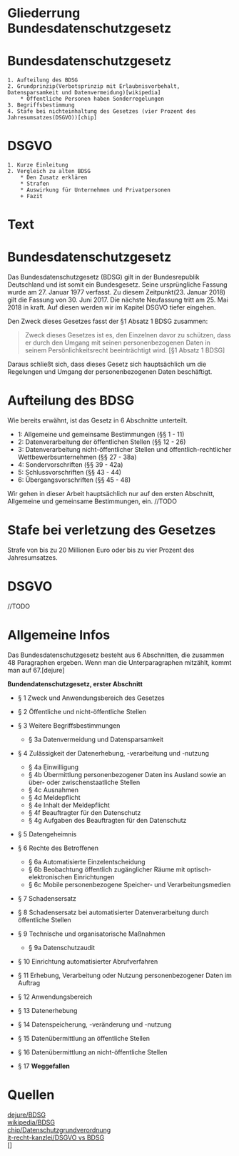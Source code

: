 # __Gliederrung Bundesdatenschutzgesetz__

# Bundesdatenschutzgesetz
    1. Aufteilung des BDSG
    2. Grundprinzip(Verbotsprinzip mit Erlaubnisvorbehalt, Datensparsamkeit und Datenvermeidung)[wikipedia]
        * Öffentliche Personen haben Sonderregelungen
    3. Begriffsbestimmung
    4. Stafe bei nichteinhaltung des Gesetzes (vier Prozent des Jahresumsatzes(DSGVO))[chip]

# DSGVO
    1. Kurze Einleitung
    2. Vergleich zu alten BDSG
        * Den Zusatz erklären
        * Strafen 
        * Auswirkung für Unternehmen und Privatpersonen
        + Fazit



# __Text__

# Bundesdatenschutzgesetz

Das Bundesdatenschutzgesetz (BDSG) gilt in der Bundesrepublik Deutschland und ist somit ein Bundesgesetz. Seine ursprüngliche Fassung wurde am 27. Januar 1977 verfasst. Zu diesem Zeitpunkt(23. Januar 2018) gilt die Fassung von 30. Juni 2017. Die nächste Neufassung tritt am 25. Mai 2018 in kraft. Auf diesen werden wir im Kapitel DSGVO tiefer eingehen.

Den Zweck dieses Gesetzes fasst der §1 Absatz 1 BDSG zusammen:

> Zweck dieses Gesetzes ist es, den Einzelnen davor zu schützen, dass er durch den Umgang mit seinen personenbezogenen Daten in seinem Persönlichkeitsrecht beeinträchtigt wird. [§1 Absatz 1 BDSG]

Daraus schließt sich, dass dieses Gesetz sich hauptsächlich um die Regelungen und Umgang der personenbezogenen Daten beschäftigt.

# Aufteilung des BDSG

Wie bereits erwähnt, ist das Gesetz in 6 Abschnitte unterteilt.
* 1: Allgemeine und gemeinsame Bestimmungen (§§ 1 - 11)
* 2: Datenverarbeitung der öffentlichen Stellen (§§ 12 - 26)
* 3: Datenverarbeitung nicht-öffentlicher Stellen und öffentlich-rechtlicher Wettbewerbsunternehmen (§§ 27 - 38a)
* 4: Sondervorschriften (§§ 39 - 42a)
* 5: Schlussvorschriften (§§ 43 - 44)
* 6: Übergangsvorschriften (§§ 45 - 48)

Wir gehen in dieser Arbeit hauptsächlich nur auf den ersten Abschnitt, Allgemeine und gemeinsame Bestimmungen, ein.
//TODO

# Stafe bei verletzung des Gesetzes

Strafe von bis zu 20 Millionen Euro oder bis zu vier Prozent des Jahresumsatzes.

# DSGVO
//TODO





# __Allgemeine Infos__
Das Bundesdatenschutzgesetz besteht aus 6 Abschnitten, die zusammen 48 Paragraphen ergeben. Wenn man die Unterparagraphen mitzählt, kommt man auf 67.[dejure]

__Bundendatenschutzgesetz, erster Abschnitt__

* § 1 Zweck und Anwendungsbereich des Gesetzes
* § 2 Öffentliche und nicht-öffentliche Stellen
* § 3 Weitere Begriffsbestimmungen
    * § 3a Datenvermeidung und Datensparsamkeit
* § 4 Zulässigkeit der Datenerhebung, -verarbeitung und -nutzung
    * § 4a Einwilligung
    * § 4b Übermittlung personenbezogener Daten ins Ausland sowie an über- oder zwischenstaatliche Stellen
    * § 4c Ausnahmen
    * § 4d Meldepflicht
    * § 4e Inhalt der Meldepflicht
    * § 4f Beauftragter für den Datenschutz
    * § 4g Aufgaben des Beauftragten für den Datenschutz
* § 5 Datengeheimnis
* § 6 Rechte des Betroffenen
    * § 6a Automatisierte Einzelentscheidung
    * § 6b Beobachtung öffentlich zugänglicher Räume mit optisch-elektronischen Einrichtungen
    * § 6c Mobile personenbezogene Speicher- und Verarbeitungsmedien
* § 7 Schadensersatz
* § 8 Schadensersatz bei automatisierter Datenverarbeitung durch öffentliche Stellen
* § 9 Technische und organisatorische Maßnahmen
    * § 9a Datenschutzaudit
* § 10 Einrichtung automatisierter Abrufverfahren
* § 11 Erhebung, Verarbeitung oder Nutzung personenbezogener Daten im Auftrag



* § 12 Anwendungsbereich
* § 13 Datenerhebung
* § 14 Datenspeicherung, -veränderung und -nutzung
* § 15 Datenübermittlung an öffentliche Stellen
* § 16 Datenübermittlung an nicht-öffentliche Stellen
* § 17 __Weggefallen__

# Quellen

[dejure/BDSG](https://dejure.org/gesetze/BDSG)<br>
[wikipedia/BDSG](https://de.wikipedia.org/wiki/Bundesdatenschutzgesetz)<br>
[chip/Datenschutzgrundverordnung](https://praxistipps.chip.de/datenschutz-grundverordnung-was-ist-das-einfach-erklaert_94979)<br>
[it-recht-kanzlei/DSGVO vs BDSG](http://www.it-recht-kanzlei.de/neue-eu-datenschutzgrundverordnung-serie.html)<br>
[]
